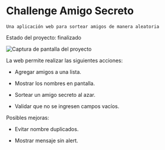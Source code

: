 <h1> Challenge Amigo Secreto</h1>

```Una aplicación web para sortear amigos de manera aleatoria```

Estado del proyecto: finalizado

![Captura de pantalla del proyecto](assets/amigo-secreto.png)

La web permite realizar las siguientes acciones:

- Agregar amigos a una lista.

- Mostrar los nombres en pantalla.

- Sortear un amigo secreto al azar.

- Validar que no se ingresen campos vacíos.

Posibles mejoras:

- Evitar nombre duplicados.
  
- Mostrar mensaje sin alert.

